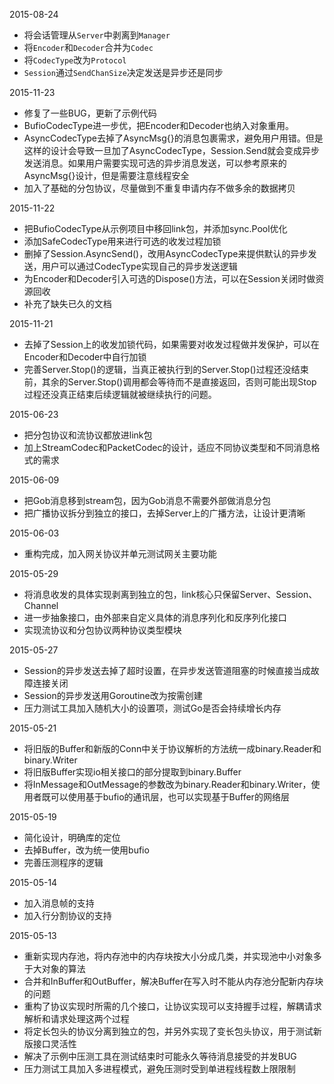 2015-08-24

* 将会话管理从`Server`中剥离到`Manager`
* 将`Encoder`和`Decoder`合并为`Codec`
* 将`CodecType`改为`Protocol`
* `Session`通过`SendChanSize`决定发送是异步还是同步

2015-11-23

* 修复了一些BUG，更新了示例代码
* BufioCodecType进一步优，把Encoder和Decoder也纳入对象重用。
* AsyncCodecType去掉了AsyncMsg{}的消息包裹需求，避免用户用错。但是这样的设计会导致一旦加了AsyncCodecType，Session.Send就会变成异步发送消息。如果用户需要实现可选的异步消息发送，可以参考原来的AsyncMsg{}设计，但是需要注意线程安全
* 加入了基础的分包协议，尽量做到不重复申请内存不做多余的数据拷贝

2015-11-22

* 把BufioCodecType从示例项目中移回link包，并添加sync.Pool优化
* 添加SafeCodecType用来进行可选的收发过程加锁
* 删掉了Session.AsyncSend()，改用AsyncCodecType来提供默认的异步发送，用户可以通过CodecType实现自己的异步发送逻辑
* 为Encoder和Decoder引入可选的Dispose()方法，可以在Session关闭时做资源回收
* 补充了缺失已久的文档

2015-11-21

* 去掉了Session上的收发加锁代码，如果需要对收发过程做并发保护，可以在Encoder和Decoder中自行加锁
* 完善Server.Stop()的逻辑，当真正被执行到的Server.Stop()过程还没结束前，其余的Server.Stop()调用都会等待而不是直接返回，否则可能出现Stop过程还没真正结束后续逻辑就被继续执行的问题。

2015-06-23

* 把分包协议和流协议都放进link包
* 加上StreamCodec和PacketCodec的设计，适应不同协议类型和不同消息格式的需求

2015-06-09

* 把Gob消息移到stream包，因为Gob消息不需要外部做消息分包
* 把广播协议拆分到独立的接口，去掉Server上的广播方法，让设计更清晰

2015-06-03

* 重构完成，加入网关协议并单元测试网关主要功能

2015-05-29

* 将消息收发的具体实现剥离到独立的包，link核心只保留Server、Session、Channel
* 进一步抽象接口，由外部来自定义具体的消息序列化和反序列化接口
* 实现流协议和分包协议两种协议类型模块

2015-05-27

* Session的异步发送去掉了超时设置，在异步发送管道阻塞的时候直接当成故障连接关闭
* Session的异步发送用Goroutine改为按需创建
* 压力测试工具加入随机大小的设置项，测试Go是否会持续增长内存

2015-05-21

* 将旧版的Buffer和新版的Conn中关于协议解析的方法统一成binary.Reader和binary.Writer
* 将旧版Buffer实现io相关接口的部分提取到binary.Buffer
* 将InMessage和OutMessage的参数改为binary.Reader和binary.Writer，使用者既可以使用基于bufio的通讯层，也可以实现基于Buffer的网络层

2015-05-19

* 简化设计，明确库的定位
* 去掉Buffer，改为统一使用bufio
* 完善压测程序的逻辑

2015-05-14

* 加入消息帧的支持
* 加入行分割协议的支持

2015-05-13

* 重新实现内存池，将内存池中的内存块按大小分成几类，并实现池中小对象多于大对象的算法
* 合并和InBuffer和OutBuffer，解决Buffer在写入时不能从内存池分配新内存块的问题
* 重构了协议实现时所需的几个接口，让协议实现可以支持握手过程，解耦请求解析和请求处理这两个过程
* 将定长包头的协议分离到独立的包，并另外实现了变长包头协议，用于测试新版接口灵活性
* 解决了示例中压测工具在测试结束时可能永久等待消息接受的并发BUG
* 压力测试工具加入多进程模式，避免压测时受到单进程线程数上限限制